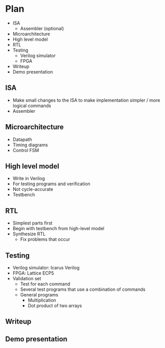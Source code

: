 # Plan

- ISA
  - Assembler (optional)
- Microarchitecture
- High level model
- RTL
- Testing
  - Verilog simulator
  - FPGA
- Writeup
- Demo presentation

## ISA

- Make small changes to the ISA to make implementation simpler / more logical commands
- Assembler

## Microarchitecture

- Datapath
- Timing diagrams
- Control FSM

## High level model

- Write in Verilog
- For testing programs and verification
- Not cycle-accurate
- Testbench

## RTL

- Simplest parts first
- Begin with testbench from high-level model
- Synthesize RTL
  - Fix problems that occur

## Testing

- Verilog simulator: Icarus Verilog
- FPGA: Lattice ECP5
- Validation set
  - Test for each command
  - Several test programs that use a combination of commands
  - General programs
    - Multiplication
    - Dot product of two arrays

## Writeup

## Demo presentation
